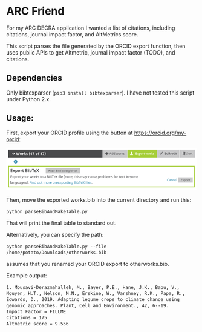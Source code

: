 

# ARC Friend

For my ARC DECRA application I wanted a list of citations, including citations, journal impact factor, and AltMetrics score.

This script parses the file generated by the ORCID export function, then uses public APIs to get Altmetric, journal impact factor (TODO), and citations.


## Dependencies

Only bibtexparser (`pip3 install bibtexparser`). I have not tested this script under Python 2.x.

## Usage:

First, export your ORCID profile using the button at https://orcid.org/my-orcid:

![ORCID button](button.png)

Then, move the exported works.bib into the current directory and run this:

    python parseBibAndMakeTable.py

That will print the final table to standard out.

Alternatively, you can specify the path:

    python parseBibAndMakeTable.py --file /home/potato/Downloads/otherworks.bib

assumes that you renamed your ORCID export to otherworks.bib.


Example output:

```
1. Mousavi-Derazmahalleh, M., Bayer, P.E., Hane, J.K., Babu, V., Nguyen, H.T., Nelson, M.N., Erskine, W., Varshney, R.K., Papa, R., Edwards, D., 2019. Adapting legume crops to climate change using genomic approaches. Plant, Cell and Environment., 42, 6--19.
Impact Factor = FILLME
Citations = 175
Altmetric score = 9.556
```
